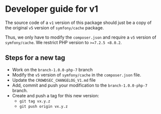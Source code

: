 # Developer guide for v1

The source code of a `v1` version of this package should just be a copy of the original `v5` version of 
`symfony/cache` package. 

Thus, we only have to modify the `composer.json` and require a `v5` version of `symfony/cache`. We restrict PHP 
version to `>=7.2.5 <8.0.2`.

## Steps for a new tag

- Work on the `branch-1.0.0-php-7` branch
- Modify the `v5` version of `symfony/cache` in the `composer.json` file.
- Update the `CROWDSEC_CHANGELOG_V1.md` file
- Add, commit and push your modification to the `branch-1.0.0-php-7` branch.
- Create and push a tag for this new version:
  - `git tag vx.y.z`
  - `git push origin vx.y.z`
